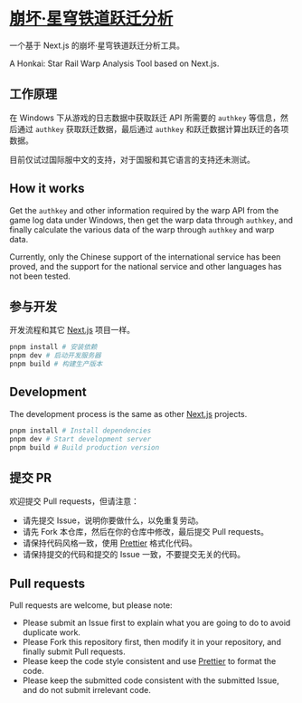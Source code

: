 # [崩坏·星穹铁道跃迁分析](https://kela.la/)

一个基于 Next.js 的崩坏·星穹铁道跃迁分析工具。

A Honkai: Star Rail Warp Analysis Tool based on Next.js.

## 工作原理

在 Windows 下从游戏的日志数据中获取跃迁 API 所需要的 `authkey` 等信息，然后通过 `authkey` 获取跃迁数据，最后通过 `authkey` 和跃迁数据计算出跃迁的各项数据。

目前仅试过国际服中文的支持，对于国服和其它语言的支持还未测试。

## How it works

Get the `authkey` and other information required by the warp API from the game log data under Windows, then get the warp data through `authkey`, and finally calculate the various data of the warp through `authkey` and warp data.

Currently, only the Chinese support of the international service has been proved, and the support for the national service and other languages has not been tested.

## 参与开发

开发流程和其它 [Next.js](https://nextjs.org/) 项目一样。

```bash
pnpm install # 安装依赖
pnpm dev # 启动开发服务器
pnpm build # 构建生产版本
```

## Development

The development process is the same as other [Next.js](https://nextjs.org/) projects.

```bash
pnpm install # Install dependencies
pnpm dev # Start development server
pnpm build # Build production version
```

## 提交 PR

欢迎提交 Pull requests，但请注意：

- 请先提交 Issue，说明你要做什么，以免重复劳动。
- 请先 Fork 本仓库，然后在你的仓库中修改，最后提交 Pull requests。
- 请保持代码风格一致，使用 [Prettier](https://prettier.io/) 格式化代码。
- 请保持提交的代码和提交的 Issue 一致，不要提交无关的代码。

## Pull requests

Pull requests are welcome, but please note:

- Please submit an Issue first to explain what you are going to do to avoid duplicate work.
- Please Fork this repository first, then modify it in your repository, and finally submit Pull requests.
- Please keep the code style consistent and use [Prettier](https://prettier.io/) to format the code.
- Please keep the submitted code consistent with the submitted Issue, and do not submit irrelevant code.
